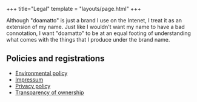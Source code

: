+++
title="Legal"
template = "layouts/page.html"
+++

Although "doamatto" is just a brand I use on the Intenet, I treat it as an extension of my name. Just like I wouldn't want my name to have a bad connotation, I want "doamatto" to be at an equal footing of understanding what comes with the things that I produce under the brand name.

## Policies and registrations
- [Environmental policy](@/legal/environmental.md)
- [Impressum](@/imprint.md)
- [Privacy policy](@/privacy.md)
- [Transparency of ownership](@/legal/ownership.md)
<!--- [Registration in France](#) (external link)-->

<!--## Event timeline
- doamatto started 12 août, 2017
- An application for doamatto EI was started in France on 24 juillet, 2022
- An application for doamatto EI was submitted on XX mars, 2023-->
